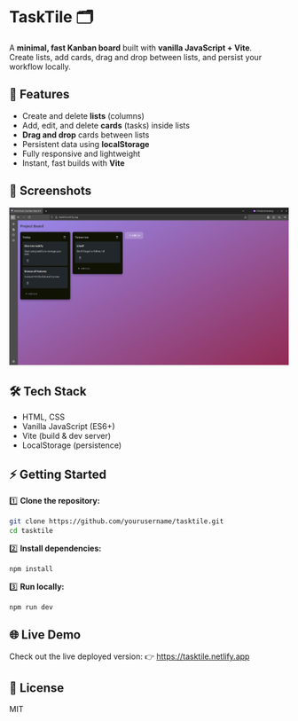 # TaskTile 🗂️

A **minimal, fast Kanban board** built with **vanilla JavaScript + Vite**.  
Create lists, add cards, drag and drop between lists, and persist your workflow locally.

## 🚀 Features

- Create and delete **lists** (columns)
- Add, edit, and delete **cards** (tasks) inside lists
- **Drag and drop** cards between lists
- Persistent data using **localStorage**
- Fully responsive and lightweight
- Instant, fast builds with **Vite**

## 📸 Screenshots

![TaskTile Screenshot](/src/assets/images/tasktile.png)

## 🛠️ Tech Stack

- HTML, CSS
- Vanilla JavaScript (ES6+)
- Vite (build & dev server)
- LocalStorage (persistence)

## ⚡ Getting Started

1️⃣ **Clone the repository:**

```bash
git clone https://github.com/yourusername/tasktile.git
cd tasktile
```

2️⃣ **Install dependencies:**

```bash
npm install
```

3️⃣ **Run locally:**

```bash
npm run dev
```

## 🌐 Live Demo

Check out the live deployed version:
👉 https://tasktile.netlify.app

## 📄 License

MIT
